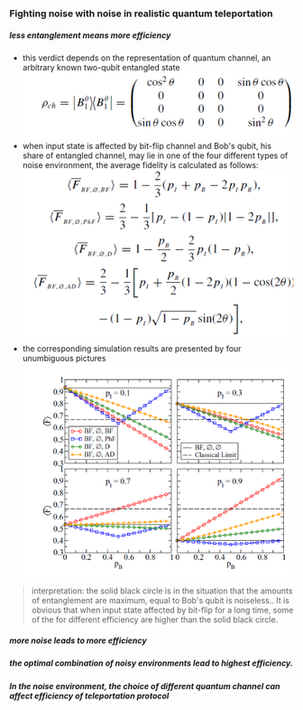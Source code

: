### Fighting noise with noise in realistic quantum teleportation
##### less entanglement means more efficiency
- this  verdict depends on the representation of quantum channel, an arbitrary known  two-qubit entangled state ![Image](https://github.com/RuiqingXu/noise-analysis/blob/master/1.PNG)
- when input state is affected by bit-flip channel and Bob's qubit, his share of entangled channel, may lie in one of the four different types of noise environment, the average fidelity is calculated as follows:
![Image](https://github.com/RuiqingXu/noise-analysis/blob/master/3.PNG)
- the corresponding simulation results are presented by four unumbiguous pictures
![Image](https://github.com/RuiqingXu/noise-analysis/blob/master/2.PNG)

>interpretation:
>the solid black circle is in the situation that  the amounts of entanglement are maximum, equal  to Bob's qubit is noiseless.. 
>It is obvious that when input state affected by bit-flip for a long time, some of the for different efficiency are  higher than the solid black circle.   

##### more noise leads to more efficiency
##### the optimal combination of noisy environments lead to highest efficiency.
##### In the noise environment, the choice of different quantum channel can affect efficiency of teleportation protocol

